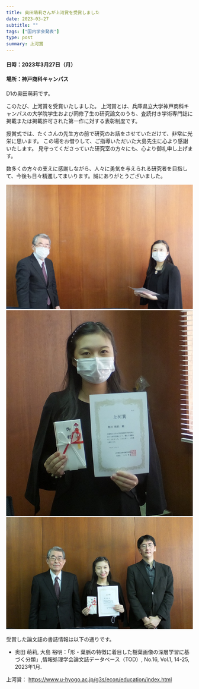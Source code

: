 ```yaml
---
title: 奥田萌莉さんが上河賞を受賞しました
date: 2023-03-27
subtitle: ""
tags: ["国内学会発表"]
type: post
summary: 上河賞
---
```



#### 日時：2023年3月27日（月）
#### 場所：神戸商科キャンパス

D1の奥田萌莉です。

このたび、上河賞を受賞いたしました。
上河賞とは、兵庫県立大学神戸商科キャンパスの大学院学生および同修了生の研究論文のうち、査読付き学術専門誌に掲載または掲載許可された第一作に対する表彰制度です。

授賞式では、たくさんの先生方の前で研究のお話をさせていただけて、非常に光栄に思います。
この場をお借りして、ご指導いただいた大島先生に心より感謝いたします。
見守ってくださっていた研究室の方々にも、心より御礼申し上げます。

数多くの方々の支えに感謝しながら、人々に勇気を与えられる研究者を目指して、今後も日々精進してまいります。誠にありがとうございました。

![](2.JPG)
![](3.JPG)
![](4.JPG)

受賞した論文誌の書誌情報は以下の通りです。
+ 奥田 萌莉, 大島 裕明：「形・葉脈の特徴に着目した樹葉画像の深層学習に基づく分類」,情報処理学会論文誌データベース（TOD）, No.16, Vol.1, 14-25, 2023年1月.

上河賞： https://www.u-hyogo.ac.jp/g3s/econ/education/index.html

<!-- 1. 論文採録バージョン -->
<!-- [第一著者]さんの論文が「[学会フルネーム]」に採録されました。 -->

<!-- [公式Webページ](学会公式ページTopのURL) -->


<!-- 書誌情報。書式はPublicationsを参考。変にコードブロックとかで囲まなくてOK -->


<!-- [年月日]に発表予定 -->



<!-- 2. 論文発表済みバージョン -->
<!-- [第一著者]さんが「[学会フルネーム]」で発表しました。 -->

<!-- [公式Webページ](学会公式ページTopのURL) -->


<!-- 書誌情報。書式はPublicationsを参考。変にコードブロックとかで囲まなくてOK -->


<!-- 3. 論文受賞バージョン -->
<!-- [第一著者]さんの論文が「[学会フルネーム]」で「[受賞名]」を受賞しました -->

<!-- [公式Webページ](学会公式ページTopのURL) -->


<!-- 書誌情報。書式はPublicationsを参考。変にコードブロックとかで囲まなくてOK -->

<!-- 同学会複数名の場合は並べて良い感じにして -->
